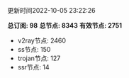 更新时间2022-10-05 23:22:26

**总订阅: 98**
**总节点: 8343**
**有效节点: 2751**
- v2ray节点: 2460
- ss节点: 150
- trojan节点: 127
- ssr节点: 14
